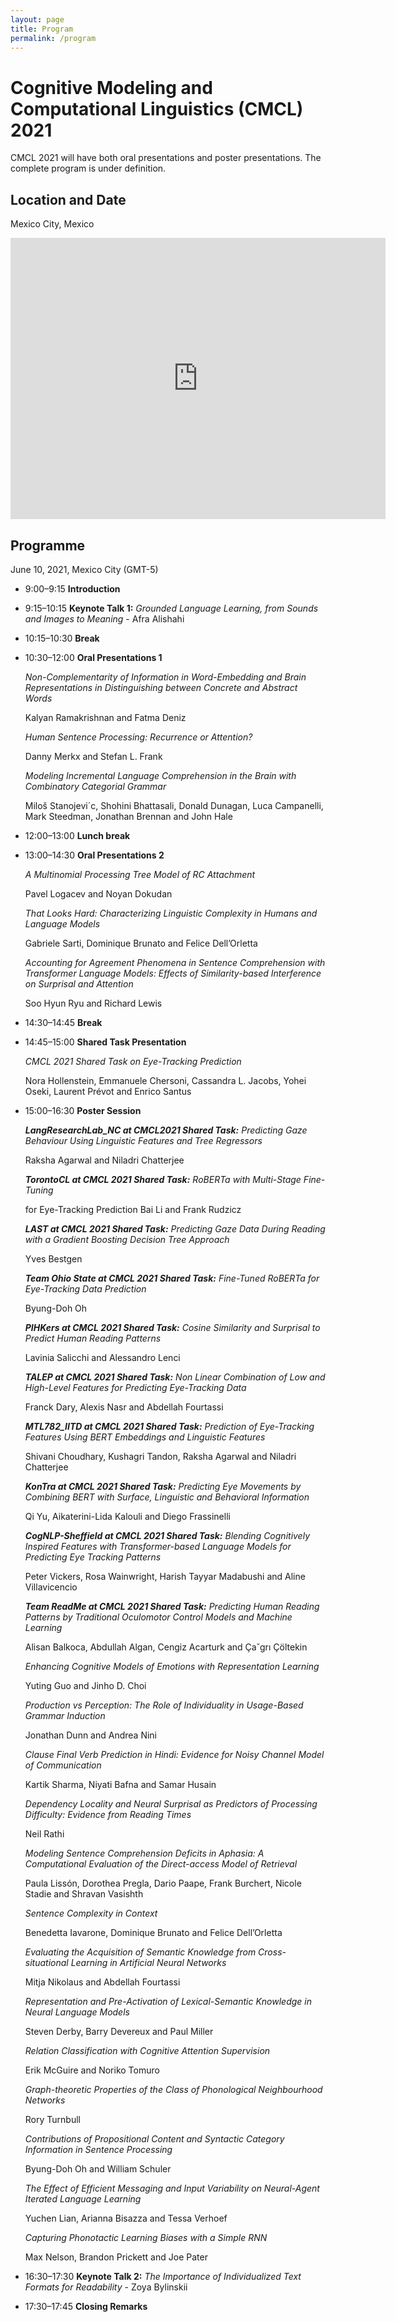 ```yaml
---
layout: page
title: Program
permalink: /program
---
```


# Cognitive Modeling and Computational Linguistics (CMCL) 2021

CMCL 2021 will have both oral presentations and poster presentations. The complete program is under definition.


## Location and Date

Mexico City, Mexico


<iframe src="https://www.google.com/maps/embed?pb=!1m18!1m12!1m3!1d481728.804584038!2d-99.42380635078402!3d19.390519038362424!2m3!1f0!2f0!3f0!3m2!1i1024!2i768!4f13.1!3m3!1m2!1s0x85ce0026db097507%3A0x54061076265ee841!2sMexico%20City%2C%20CDMX%2C%20Mexico!5e0!3m2!1sen!2sit!4v1608593928004!5m2!1sen!2sit" width="600" height="450" frameborder="0" style="border:0;" allowfullscreen="" aria-hidden="false" tabindex="0"></iframe>


## Programme

June 10, 2021, Mexico City (GMT-5)

- 9:00–9:15 **Introduction**
- 9:15–10:15 **Keynote Talk 1:** *Grounded Language Learning, from Sounds and Images to Meaning* - Afra Alishahi

- 10:15–10:30 **Break**

- 10:30–12:00 **Oral Presentations 1**

    *Non-Complementarity of Information in Word-Embedding and Brain Representations in Distinguishing between Concrete and Abstract Words*
    
    Kalyan Ramakrishnan and Fatma Deniz


    *Human Sentence Processing: Recurrence or Attention?*
    
    Danny Merkx and Stefan L. Frank


    *Modeling Incremental Language Comprehension in the Brain with Combinatory Categorial Grammar*
    
    Miloš Stanojevi´c, Shohini Bhattasali, Donald Dunagan, Luca Campanelli, Mark Steedman, Jonathan Brennan and John Hale


- 12:00–13:00 **Lunch break**

- 13:00–14:30 **Oral Presentations 2**

    *A Multinomial Processing Tree Model of RC Attachment*
    
    Pavel Logacev and Noyan Dokudan
    

    *That Looks Hard: Characterizing Linguistic Complexity in Humans and Language Models*
    
    Gabriele Sarti, Dominique Brunato and Felice Dell’Orletta
    

    *Accounting for Agreement Phenomena in Sentence Comprehension with Transformer Language Models: Effects of Similarity-based Interference on Surprisal and Attention*
    
    Soo Hyun Ryu and Richard Lewis
    


- 14:30–14:45 **Break**

- 14:45–15:00 **Shared Task Presentation**

    *CMCL 2021 Shared Task on Eye-Tracking Prediction*
    
    Nora Hollenstein, Emmanuele Chersoni, Cassandra L. Jacobs, Yohei Oseki, Laurent Prévot and Enrico Santus
    


- 15:00–16:30 **Poster Session**

    ***LangResearchLab_NC at CMCL2021 Shared Task:** Predicting Gaze Behaviour Using Linguistic Features and Tree Regressors*
    
    Raksha Agarwal and Niladri Chatterjee
    

    ***TorontoCL at CMCL 2021 Shared Task:** RoBERTa with Multi-Stage Fine-Tuning*
    
    for Eye-Tracking Prediction Bai Li and Frank Rudzicz
    

    ***LAST at CMCL 2021 Shared Task:** Predicting Gaze Data During Reading with a Gradient Boosting Decision Tree Approach*
    
    Yves Bestgen
    

    ***Team Ohio State at CMCL 2021 Shared Task:** Fine-Tuned RoBERTa for Eye-Tracking Data Prediction*
    
    Byung-Doh Oh
    

    ***PIHKers at CMCL 2021 Shared Task:** Cosine Similarity and Surprisal to Predict Human Reading Patterns*
    
    Lavinia Salicchi and Alessandro Lenci
    

    ***TALEP at CMCL 2021 Shared Task:** Non Linear Combination of Low and High-Level Features for Predicting Eye-Tracking Data*
    
    Franck Dary, Alexis Nasr and Abdellah Fourtassi
    

    ***MTL782_IITD at CMCL 2021 Shared Task:** Prediction of Eye-Tracking Features Using BERT Embeddings and Linguistic Features*
    
    Shivani Choudhary, Kushagri Tandon, Raksha Agarwal and Niladri Chatterjee
    

    ***KonTra at CMCL 2021 Shared Task:** Predicting Eye Movements by Combining BERT with Surface, Linguistic and Behavioral Information*
    
    Qi Yu, Aikaterini-Lida Kalouli and Diego Frassinelli
    

    ***CogNLP-Sheffield at CMCL 2021 Shared Task:** Blending Cognitively Inspired Features with Transformer-based Language Models for Predicting Eye Tracking Patterns*
    
    Peter Vickers, Rosa Wainwright, Harish Tayyar Madabushi and Aline Villavicencio
    

    ***Team ReadMe at CMCL 2021 Shared Task:** Predicting Human Reading Patterns by Traditional Oculomotor Control Models and Machine Learning*
    
    Alisan Balkoca, Abdullah Algan, Cengiz Acarturk and Ça˘grı Çöltekin
    

    *Enhancing Cognitive Models of Emotions with Representation Learning*
    
    Yuting Guo and Jinho D. Choi
    

    *Production vs Perception: The Role of Individuality in Usage-Based Grammar Induction*
    
    Jonathan Dunn and Andrea Nini
    

    *Clause Final Verb Prediction in Hindi: Evidence for Noisy Channel Model of Communication*
    
    Kartik Sharma, Niyati Bafna and Samar Husain
    

    *Dependency Locality and Neural Surprisal as Predictors of Processing Difficulty: Evidence from Reading Times*
    
    Neil Rathi
    

    *Modeling Sentence Comprehension Deficits in Aphasia: A Computational Evaluation of the Direct-access Model of Retrieval*
    
    Paula Lissón, Dorothea Pregla, Dario Paape, Frank Burchert, Nicole Stadie and Shravan Vasishth
    

    *Sentence Complexity in Context*
    
    Benedetta Iavarone, Dominique Brunato and Felice Dell’Orletta
    

    *Evaluating the Acquisition of Semantic Knowledge from Cross-situational Learning in Artificial Neural Networks*
    
    Mitja Nikolaus and Abdellah Fourtassi
    

    *Representation and Pre-Activation of Lexical-Semantic Knowledge in Neural Language Models*
    
    Steven Derby, Barry Devereux and Paul Miller
    

    *Relation Classification with Cognitive Attention Supervision*
    
    Erik McGuire and Noriko Tomuro
    

    *Graph-theoretic Properties of the Class of Phonological Neighbourhood Networks*
    
    Rory Turnbull
    

    *Contributions of Propositional Content and Syntactic Category Information in Sentence Processing*
    
    Byung-Doh Oh and William Schuler
    

    *The Effect of Efficient Messaging and Input Variability on Neural-Agent Iterated Language Learning*
    
    Yuchen Lian, Arianna Bisazza and Tessa Verhoef
    

    *Capturing Phonotactic Learning Biases with a Simple RNN*
    
    Max Nelson, Brandon Prickett and Joe Pater
    


- 16:30–17:30 **Keynote Talk 2:** *The Importance of Individualized Text Formats for Readability* - Zoya Bylinskii

- 17:30–17:45 **Closing Remarks**
